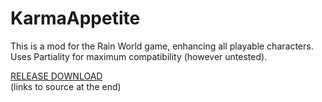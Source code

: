 # KarmaAppetite  
  
This is a mod for the Rain World game, enhancing all playable characters.  
Uses Partiality for maximum compatibility (however untested).  
  
[RELEASE DOWNLOAD](https://github.com/Dark-Gran/KarmaAppetite/releases/download/1.0/KarmaAppetiteMods.rar)  
(links to source at the end)
